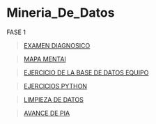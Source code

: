 # Mineria_De_Datos
FASE 1 
 >[EXAMEN DIAGNOSICO](https://github.com/SaulTO7/Mineria_De_Datos/blob/main/Examen%20diagnostico%20SAUL%20TORRES.pdf)
 
 >[MAPA MENTAl](https://github.com/SaulTO7/Mineria_De_Datos/blob/main/MMAPA_MENTAL_SAUL_TORRES.pdf)
 
 >[EJERCICIO DE LA BASE DE DATOS EQUIPO](https://github.com/Ale-MR-22/FCFM-MINERIA-DE-DATOS-AMR/blob/main/Equipo_9-EjercicioBaseDeDatos.pdf)
 
 >[EJERCICIOS PYTHON](https://github.com/SaulTO7/Mineria_De_Datos/blob/main/EJERCICIOS_DE_PYTHON_SAUL_TORRES.ipynb)
 
 >[LIMPIEZA DE DATOS](https://github.com/Ale-MR-22/FCFM-MINERIA-DE-DATOS-AMR/blob/main/Ej_Limpieza_Equipo_9.ipynb)
 
 >[AVANCE DE PIA](https://github.com/Ale-MR-22/FCFM-MINERIA-DE-DATOS-AMR/blob/main/Avance1_PIA_Equipo_9.ipynb)
